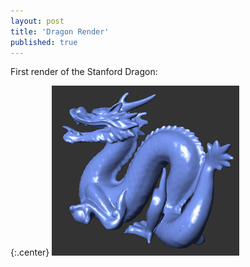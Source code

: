 ```yaml
---
layout: post
title: 'Dragon Render'
published: true
---
```


First render of the Stanford Dragon:

{:.center}
![Stanford Dragon](/uploads/2010/11/Stanford-Dragon.jpg)